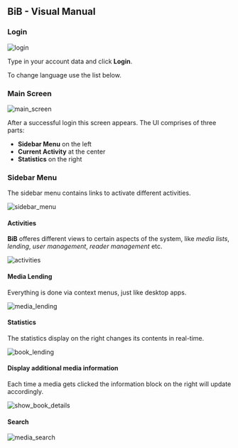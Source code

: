 ## BiB - Visual Manual

### Login

![login](https://i.imgsafe.org/962008b4ed.png)


Type in your account data and click **Login**.

To change language use the list below.


### Main Screen

![main_screen](https://i.imgsafe.org/962ab8eb97.png)

After a successful login this screen appears. The UI comprises of three parts:

* **Sidebar Menu** on the left
* **Current Activity** at the center
* **Statistics** on the right

### Sidebar Menu

The sidebar menu contains links to activate different activities.

![sidebar_menu](http://i.giphy.com/d3pX5Tcz6x9n8hPi.gif)

#### Activities

**BiB** offeres different views to certain aspects of the system, like *media lists*, *lending*, *user management*, *reader management* etc.

![activities](http://i.giphy.com/3oz8xSN7WNKYEAk1uo.gif)

#### Media Lending

Everything is done via context menus, just like desktop apps.

![media_lending](http://i.giphy.com/l3vR0BWVbaBpFZe00.gif)

#### Statistics

The statistics display on the right changes its contents in real-time.

![book_lending](http://i.giphy.com/26FKVhWRoOyErBWBq.gif)

#### Display additional media information

Each time a media gets clicked the information block on the right will update accordingly.

![show_book_details](https://media.giphy.com/media/l0IyhuZNlnxF1C5Tq/giphy.gif)

#### Search

![media_search](https://media.giphy.com/media/3oKIPaa9nhgHPw1bqM/giphy.gif)